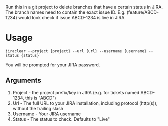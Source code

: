 Run this in a git project to delete branches that have a certain status in JIRA. The branch names need to contain the exact issue ID. E.g. (feature/ABCD-1234) would look check if issue ABCD-1234 is live in JIRA.

# Usage
`jiraclear --project {project} --url {url} --username {username} --status {status}`

You will be prompted for your JIRA password.

## Arguments
1. Project - the project prefix/key in JIRA (e.g. for tickets named ABCD-1234, this is "ABCD")
2. Url - The full URL to your JIRA installation, including protocol (http(s)), without the trailing slash
3. Username - Your JIRA username
5. Status - The status to check. Defaults to "Live"